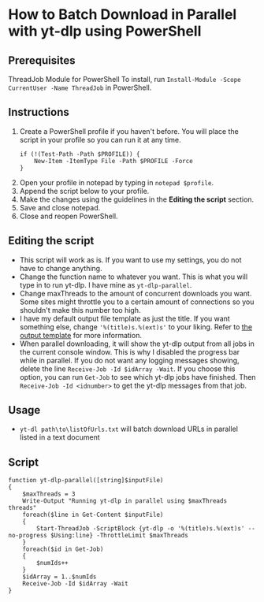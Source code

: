 # How to Batch Download in Parallel with yt-dlp using PowerShell

## Prerequisites
ThreadJob Module for PowerShell
To install, run `Install-Module -Scope CurrentUser -Name ThreadJob` in PowerShell.

## Instructions
1. Create a PowerShell profile if you haven't before. You will place the script in your profile so you can run it at any time.
   ```
   if (!(Test-Path -Path $PROFILE)) {
       New-Item -ItemType File -Path $PROFILE -Force
   }
   ```
2. Open your profile in notepad by typing in `notepad $profile`.
3. Append the script below to your profile.
4. Make the changes using the guidelines in the **Editing the script** section.
5. Save and close notepad.
6. Close and reopen PowerShell.

## Editing the script
- This script will work as is. If you want to use my settings, you do not have to change anything.
- Change the function name to whatever you want. This is what you will type in to run yt-dlp. I have mine as `yt-dlp-parallel`.
- Change maxThreads to the amount of concurrent downloads you want. Some sites might throttle you to a certain amount of connections so you shouldn't make this number too high.
- I have my default output file template as just the title. If you want something else, change `'%(title)s.%(ext)s'` to your liking. Refer to [the output template](https://github.com/yt-dlp/yt-dlp?tab=readme-ov-file#output-template) for more information.
- When parallel downloading, it will show the yt-dlp output from all jobs in the current console window. This is why I disabled the progress bar while in parallel. If you do not want any logging messages showing, delete the line `Receive-Job -Id $idArray -Wait`. If you choose this option, you can run `Get-Job` to see which yt-dlp jobs have finished. Then `Receive-Job -Id <idnumber>` to get the yt-dlp messages from that job.

## Usage
- `yt-dl path\to\listOfUrls.txt` will batch download URLs in parallel listed in a text document

## Script
```
function yt-dlp-parallel([string]$inputFile)
{
    $maxThreads = 3
    Write-Output "Running yt-dlp in parallel using $maxThreads threads"
    foreach($line in Get-Content $inputFile)
    {
        Start-ThreadJob -ScriptBlock {yt-dlp -o '%(title)s.%(ext)s' --no-progress $Using:line} -ThrottleLimit $maxThreads
    }
    foreach($id in Get-Job)
    {
        $numIds++
    }
    $idArray = 1..$numIds
    Receive-Job -Id $idArray -Wait
}
```
